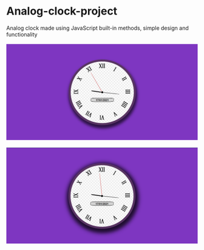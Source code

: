 # Analog-clock-project


Analog clock made using JavaScript built-in methods, simple design and functionality
<br><br>
![](AppImages/slika1.png)
<br><br>
![](AppImages/slika2.png)
